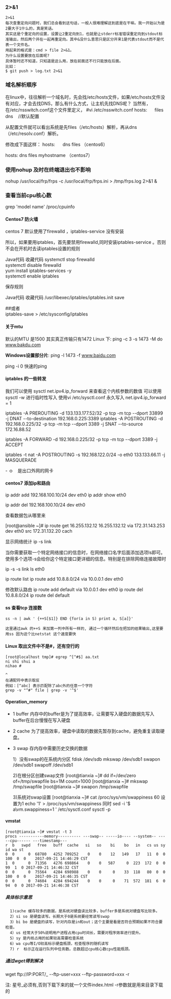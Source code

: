 ### 2>&1

```
2>&1
每次查重定向问题时，我们总会看到这句话，一般人很难理解这到底是在干嘛。我一开始以为是2要大于1什么的，真是笑话。
其实这是个重定向的设置，设置让2重定向到1，也就是让stderr标准错误重定向到stdout标准输出，然后两个并在一起再重定向。其中&没什么意思只是区分开来1是代表stdout而不是代表一个文件名。
用起来的格式是：cmd > file 2>&1。
为什么设置要放在后面呢?
具体暂时还不知道，只知道是这么用，放在前面还不行只能放在后面。
比如：
$ git push > log.txt 2>&1
```
### 域名解析顺序

在linux中，往往解析一个域名时，先会找/etc/hosts文件，如果/etc/hosts文件没有对应，才会去找DNS，那么有什么方式，让主机先找DNS呢？
当然有，在/etc/nsswitch.conf这个文件里定义，
#vi /etc/nsswitch.conf
hosts:      files dns    //默认配置

从配置文件就可以看出系统是先files（/etc/hosts）解析，再从dns（/etc/resolv.conf）解析。

修改成下面这样：
hosts:      dns files  （centos6）

hosts:     dns files myhostname （centos7）
### 使用nohup 及时在终端退出也不影响

nohup /usr/local/frp/frps -c /usr/local/frp/frps.ini > /tmp/frps.log 2>&1 &

### 查看当前cpu核心数

grep 'model name' /proc/cpuinfo


#### Centos7 防火墙
centos 7 默认使用了firewalld ，iptables-service 没有安装

所以，如果要用iptables，首先要禁用firewalld,同时安装iptables-service 。否则不会在开机时去读iptables设置的规则

 

Java代码  收藏代码
systemctl stop firewalld  
systemctl disable firewalld  
yum install iptables-services -y  
systemctl enable iptables  
 

保存规则

Java代码  收藏代码
/usr/libexec/iptables/iptables.init save  
  
##或者  
iptables-save > /etc/sysconfig/iptables  



#### 关于mtu

默认的MTU 是1500 其实真正传输只有1472
Linux 下:
ping -c 3 -s 1473 -M do www.bakdu.com

**Windows设置部分片**:
ping -l 1473 -f www.baidu.com

ping -i 0 快速的ping 

#### iptables 的一些转发

我们可以使用 sysctl net.ipv4.ip_forward 来查看这个内核参数的数值
可以使用sysctl -w 进行临时性写入
使用vi /etc/sysctl.conf 永久写入
net.ipv4.ip_forward = 1

iptables -A PREROUTING -d 133.133.177.52/32 -p tcp -m tcp --dport 33899 -j DNAT --to-destination 192.168.0.225:3389
iptables -A POSTROUTING -d 192.168.0.225/32 -p tcp -m tcp --dport 3389 -j SNAT --to-source 172.16.88.52

iptables -A FORWARD -d 192.168.0.225/32 -p tcp -m tcp --dport 3389 -j ACCEPT

iptables -t nat -A POSTROUTING -s 192.168.122.0/24 -o eth0 133.133.66.11 -j MASQUERADE

\- ｏ　是出口外网的网卡

#### centos7 添加ip和路由


ip addr add 192.168.100.10/24 dev eth0
ip addr show eth0

ip addr del 192.168.100.10/24 dev eth0

查看数据包从哪里来

[root@ansible ~]# ip route get 16.255.132.12
16.255.132.12 via 172.31.143.253 dev eth0 src 172.31.132.20 
    cach




显示网络统计  ip -s link 

当你需要获取一个特定网络接口的信息时，在网络接口名字后面添加选项ls即可。使用多个选项-s会给你这个特定接口更详细的信息。特别是在排除网络连接故障时

ip -s -s link ls eth0

ip route list
ip route add 10.8.8.0/24 via 10.0.0.1 dev eth0

修改默认路由
ip route add default via 10.0.0.1 dev eth0
ip route del 10.8.8.0/24
ip route del default

#### ss 查看tcp 连接数

    ss -n | awk ' {++S[$1]} END {for(a in S) print a, S[a]}'

    这里通过awk 的++S 来加第一列中所有一样的, 通过一个循环然后在把加的结果输出,这里要用ss 因为这个比netstat 这个速度要快

#### Linux 取出文件中不是#，还有空行的

    [root@localhost tmp]# egrep ^[^#$] aa.txt
    ni shi shui a
    nihao #

    ^
    在通配符中表示取反
    例如：[^abc] 表示匹配除了abc外的任意一个字符
    grep -v "^#" file | grep -v '^$'

#### Operation_memory

-   1 buffer 内存中的buffer是为了提高效率，让需要写入硬盘的数据先写入buffer在后台慢慢在写入硬盘

-   2 cache 为了提高效率，硬盘中读取的数据先暂存到cache，避免重复读取硬盘。

-   3 swap 存内存中需要历史交换的数据


      1）没有swap的在系统内分区
      fdisk /dev/sdb
      mkswap /dev/sdb1
      swapon /dev/sdb1
      swapoff /dev/sdb1

      2)在根分区创建swap文件
      [root@tianxia ~]# dd if=/dev/zero of=/tmp/swapfile bs=1M count=1000
      [root@tianxia ~]# mkswap /tmp/swapfile
      [root@tianxia ~]# swapon /tmp/swapfile

      3)系统对swap设置
      [root@tianxia ~]# cat /proc/sys/vm/swappiness
      60
      设置为1
      echo '1' > /proc/sys/vm/swappiness
      同时
      sed -i '$ a\vm.swappiness=1 ' /etc/sysctl.conf
      sysctl -p

#### vmstat

    [root@tianxia ~]# vmstat -t 3
    procs -----------memory---------- ---swap-- -----io---- --system-- -----cpu------ ---timestamp---
    r  b   swpd   free   buff  cache   si   so    bi    bo   in   cs us sy id wa st
    0  0      0  68780   4252 709252    0    0    12   149   17   11  0  0 100  0  0	2017-09-21 14:46:29 CST
    1  0      0  71356   4276 698864    0    0   587     0  223  172  0  0 99  1  0	2017-09-21 14:46:32 CST
    0  0      0  75564   4284 698988    0    0     0    33  118   80  0  0 100  0  0	2017-09-21 14:46:35 CST
    0  0      0  74604   4284 694244    0    0     0    71  572  181  6  0 94  0  0	2017-09-21 14:46:38 CST

##### 具体标示意思

      1)cache 缓存较多的数据，是系统对硬盘读比较多，buffer多是系统对硬盘写比较多。
      2）si so 是硬盘读写。长期大于0是系统要经常读写swap
      3）bi bo 是硬盘的读写，针对内存是in和out；这个主要是看是否符合预期如果不符合要检查。
      4）us 经常大于50%说明用户进程占用cpu时间长，需要对程序效率进行提升。
      5）sy 是内核占用的如果较高需要检查系统
      6）wa cpu等I/O较高标示硬盘瓶颈，检查程序的随机读写
      7) r  标示正在运行队列中任务数。总数超过cpu核心数cpu性能瓶颈。

##### 通过wget得到解决

wget ftp://IP:PORT/_ --ftp-user=xxx --ftp-password=xxx -r

注:
星号_必须有,否则下载下来的就一个文件index.html
    -r参数就是用来目录下载的